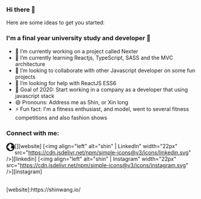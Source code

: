 ### Hi there 👋

Here are some ideas to get you started:

### I'm a final year university study and developer 👋

- 🔭 I’m currently working on a project called Nexter
- 🌱 I’m currently learning Reactjs, TypeScript, SASS and the MVC architecture
- 👯 I’m looking to collaborate with other Javascript developer on some fun projects
- 🤔 I’m looking for help with ReactJS ESS6
- 👔 Goal of 2020: Start working in a company as a developer that using javascript stack
- 😄 Pronouns: Address me as Shin, or Xin long
- ⚡ Fun fact: I'm a fitness enthusiast, and model, went to several fitness competitions and also fashion shows

### Connect with me:

[<img align="left" alt="shin" width="22px" color="#eee" src="https://raw.githubusercontent.com/iconic/open-iconic/master/svg/globe.svg" />][website]
[<img align="left" alt="shin" | LinkedIn" width="22px" src="https://cdn.jsdelivr.net/npm/simple-icons@v3/icons/linkedin.svg" />][linkedin]
[<img align="left" alt="shin" | Instagram" width="22px" src="https://cdn.jsdelivr.net/npm/simple-icons@v3/icons/instagram.svg" />][instagram]

<br />
[website]:https://shinwang.io/
